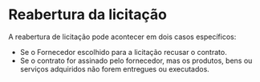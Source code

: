 # Reabertura da licitação

A reabertura de licitação pode acontecer em dois casos específicos:

* Se o Fornecedor escolhido para a licitação recusar o contrato.
* Se o contrato for assinado pelo fornecedor, mas os produtos, bens ou serviços adquiridos não forem entregues ou executados.
